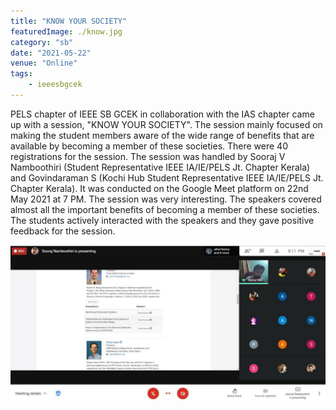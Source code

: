 ```yaml
---
title: "KNOW YOUR SOCIETY"
featuredImage: ./know.jpg
category: "sb"
date: "2021-05-22"
venue: "Online"
tags:
    - ieeesbgcek
---
```


PELS chapter of IEEE SB GCEK in collaboration with the IAS chapter came up with a session, "KNOW YOUR SOCIETY".  The session mainly focused on making the student members aware of the wide range of benefits that are available by becoming a member of these societies.  There were 40 registrations for the session. The session was handled by Sooraj V Namboothiri (Student Representative IEEE IA/IE/PELS Jt. Chapter Kerala) and Govindaraman S (Kochi Hub Student Representative IEEE IA/IE/PELS Jt. Chapter Kerala). It was conducted on the Google Meet platform on 22nd May 2021 at 7 PM.  The session was very interesting. The speakers covered almost all the important benefits of becoming a member of these societies. The students  actively interacted with the speakers and they gave positive feedback for the session.

![Webinar](./know2.jpeg)




